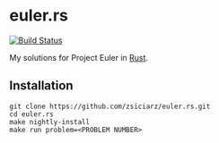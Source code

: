 euler.rs
========

[![Build Status](https://travis-ci.org/zsiciarz/euler.rs.svg?branch=master)](https://travis-ci.org/zsiciarz/euler.rs)

My solutions for Project Euler in [Rust](http://www.rust-lang.org/).

Installation
------------

    git clone https://github.com/zsiciarz/euler.rs.git
    cd euler.rs
    make nightly-install
    make run problem=<PROBLEM NUMBER>
